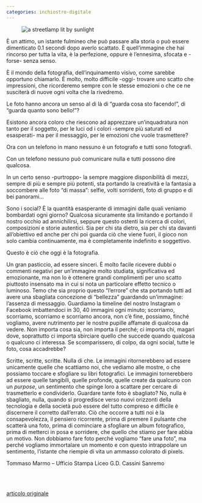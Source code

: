 ```yaml
---
categories: inchiostro-digitale
---
```

<figure>
<img title="renewable energy" alt="a streetlamp lit by sunlight" src="https://live.staticflickr.com/4843/45707397834_a355b4cbab_h.jpg" />
</figure>
È un attimo, un istante fulmineo che può passare alla storia o può essere dimenticato 0.1 secondi dopo averlo scattato. È quell’immagine che hai rincorso per tutta la vita, è la perfezione, oppure è l’ennesima, sfocata e -forse- senza senso.


È il mondo della fotografia, dell’inquinamento visivo, come sarebbe opportuno chiamarlo. È molto, molto difficile -oggi- trovare uno scatto che impressioni, che ricorderemo sempre con le stesse emozioni o che ce ne susciterà di nuove ogni volta che la rivedremo.


Le foto hanno ancora un senso al di là di “guarda cosa sto facendo!”, di “guarda quanto sono bello!”?


Esistono ancora coloro che riescono ad apprezzare un’inquadratura non tanto per il soggetto, per le luci od i colori -sempre più saturati ed esasperati- ma per il messaggio, per le emozioni che vuole trasmettere?


Ora con un telefono in mano nessuno è un fotografo e tutti sono fotografi.


Con un telefono nessuno può comunicare nulla e tutti possono dire qualcosa.


In un certo senso -purtroppo- la sempre maggiore disponibilità di mezzi, sempre di più e sempre più potenti, sta portando la creatività e la fantasia a soccombere alle foto “di massa”: selfie, volti sorridenti, foto di gruppo e di bei panorami…


Sono i social? È la quantità esasperante di immagini dalle quali veniamo bombardati ogni giorno? Qualcosa sicuramente sta limitando e portando il nostro occhio ad annichilirsi, seppure questo ostenti la ricerca di colori, composizioni e storie autentici. Sia per chi sta dietro, sia per chi sta davanti all’obiettivo ed anche per chi poi guarda ciò che viene fuori, il gioco non solo cambia continuamente, ma è completamente indefinito e soggettivo.


Questo è ciò che oggi è la fotografia.


Un gran pasticcio, ad essere sinceri. È molto facile ricevere dubbi o commenti negativi per un’immagine molto studiata, significativa ed emozionante, ma non lo è ottenere grandi complimenti per uno scatto piuttosto insensato ma in cui si nota un particolare effetto tecnico o luminoso. Temo che sia proprio questo “l’errore” che sta portando tutti ad avere una sbagliata concezione di “bellezza” guardando un’immagine: l’assenza di messaggio. Guardiamo la timeline del nostro Instagram o Facebook imbattendoci in 30, 40 immagini ogni minuto; scorriamo, scorriamo, scorriamo e scorriamo ancora, non c’è fine, possiamo, finché vogliamo, avere nutrimento per le nostre pupille affamate di qualcosa da vedere. Non importa cosa sia, non importa il perché; ci importa chi, magari dove, soprattutto ci importa sbirciare quello che succede quando qualcosa o qualcuno ci interessa. Se scomparissero, di colpo, da ogni social, tutte le foto, cosa accadrebbe?


Scritte, scritte, scritte. Nulla di che. Le immagini ritornerebbero ad essere unicamente quelle che scattiamo noi, che vediamo alle mostre, o che possiamo toccare e sfogliare su libri fotografici. Le immagini tornerebbero ad essere quelle tangibili, quelle profonde, quelle create da qualcuno con un _purpose_, un sentimento che spinge loro a scattare per cercare di trasmetterlo e condividerlo. Guardare tante foto è sbagliato? No, nulla è sbagliato, nulla, quando si progredisce verso nuovi orizzonti della tecnologia e della società può essere del tutto compreso e difficile è discernere il corretto dall’errato. Ciò che occorre a tutti noi è la consapevolezza, il pensiero ricorrente, prima di premere il pulsante che scatterà una foto, prima di cominciare a sfogliare un album fotografico, prima di metterci in posa e sorridere, che quello che stiamo per fare abbia un motivo. Non dobbiamo fare foto perché vogliamo “fare una foto”, ma perché vogliamo immortalare un momento e con questo intrappolare un sentimento, l’istante che riempie di vita un ammasso colorato di pixels.


Tommaso Marmo – Ufficio Stampa Liceo G.D. Cassini Sanremo

<br />
<br />

<a href="https://www.rivieratime.news/prima-di-scattare-pensa" rel="noopener" target="_blank">articolo originale</a>
